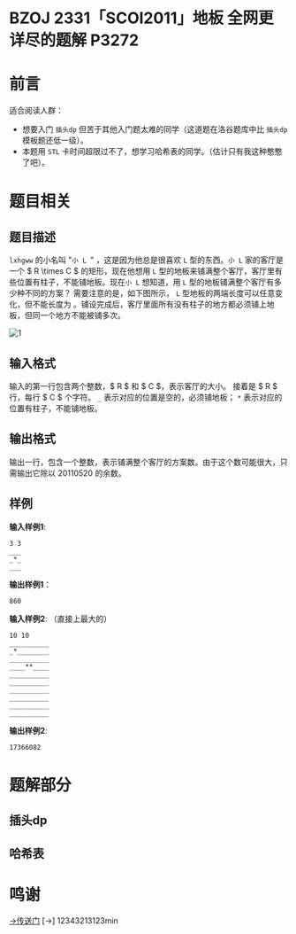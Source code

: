 # BZOJ 2331「SCOI2011」地板 全网更详尽的题解 P3272
# 前言

适合阅读人群：
- 想要入门 `插头dp` 但苦于其他入门题太难的同学（这道题在洛谷题库中比 `插头dp` 模板题还低一级）。
- 本题用 `STL` 卡时间超限过不了，想学习哈希表的同学。（估计只有我这种憨憨了吧）。

# 题目相关
## 题目描述

`lxhgww` 的小名叫 "`小 L `" ，这是因为他总是很喜欢 `L` 型的东西。`小 L` 家的客厅是一个 $ R \times C $ 的矩形，现在他想用 `L` 型的地板来铺满整个客厅，客厅里有些位置有柱子，不能铺地板。现在`小 L` 想知道，用 `L` 型的地板铺满整个客厅有多少种不同的方案？
需要注意的是，如下图所示， `L` 型地板的两端长度可以任意变化，但不能长度为  。铺设完成后，客厅里面所有没有柱子的地方都必须铺上地板，但同一个地方不能被铺多次。

![1](https://i.loli.net/2018/03/25/5ab67e65b33c1.gif)

## 输入格式
输入的第一行包含两个整数，$ R $ 和 $ C $，表示客厅的大小。
接着是 $ R $ 行，每行 $ C $ 个字符。 `_` 表示对应的位置是空的，必须铺地板； `*` 表示对应的位置有柱子，不能铺地板。

## 输出格式
输出一行，包含一个整数，表示铺满整个客厅的方案数。由于这个数可能很大，只需输出它除以 $20110520$ 的余数。

## 样例

**输入样例1**:
```
3 3
___
_*_
___
```
**输出样例1**：
```
860
```
**输入样例2**: （直接上最大的）
```
10 10
__________
_*________
__________
____**____
__________
__________
__________
__________
__________
__________
```
**输出样例2**:
```
17366082
```

# 题解部分
## 插头dp
## 哈希表
# 鸣谢
[->传送门](https://www.cnblogs.com/dedicatus545/p/8630522.html)
[->]
12343213$123 \min$